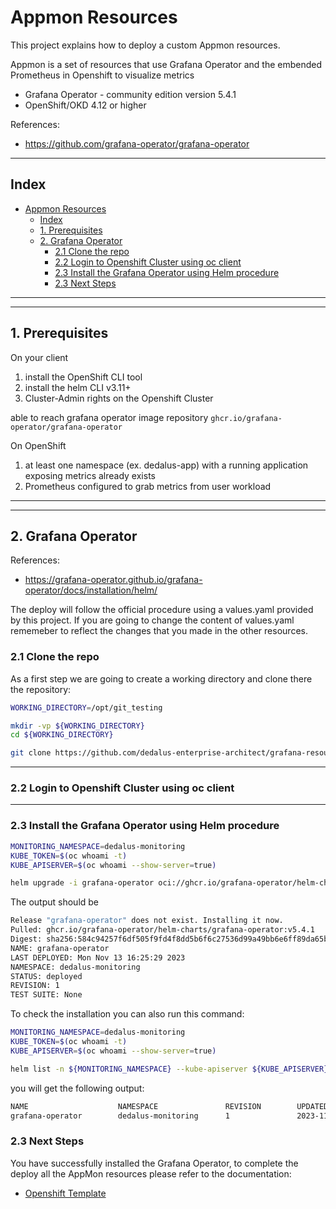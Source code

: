 # Appmon Resources

This project explains how to deploy a custom Appmon resources.

Appmon is a set of resources that use Grafana Operator and the embended Prometheus in Openshift to visualize metrics

* Grafana Operator - community edition  version 5.4.1
* OpenShift/OKD 4.12 or higher

References:

* <https://github.com/grafana-operator/grafana-operator>

---

## Index

- [Appmon Resources](#appmon-resources)
  - [Index](#index)
  - [1. Prerequisites](#1-prerequisites)
  - [2. Grafana Operator](#2-grafana-operator)
    - [2.1 Clone the repo](#21-clone-the-repo)
    - [2.2 Login to Openshift Cluster using oc client](#22-login-to-openshift-cluster-using-oc-client)
    - [2.3 Install the Grafana Operator using Helm procedure](#23-install-the-grafana-operator-using-helm-procedure)
    - [2.3 Next Steps](#23-next-steps)

---
---

## 1. Prerequisites

On your client

1. install the OpenShift CLI tool
2. install the helm CLI v3.11+
3. Cluster-Admin rights on the Openshift Cluster

able to reach grafana operator image repository
`ghcr.io/grafana-operator/grafana-operator`

On OpenShift

1. at least one namespace (ex. dedalus-app) with a running application exposing metrics already exists
2. Prometheus configured to grab metrics from user workload

---
---

## 2. Grafana Operator

References:
* https://grafana-operator.github.io/grafana-operator/docs/installation/helm/

The deploy will follow the official procedure using a values.yaml provided by this project.
If you are going to change the content of values.yaml rememeber to reflect the changes that you made in the other resources.

### 2.1 Clone the repo

As a first step we are going to create a working directory and clone there the repository:

```bash
WORKING_DIRECTORY=/opt/git_testing

mkdir -vp ${WORKING_DIRECTORY}
cd ${WORKING_DIRECTORY}

git clone https://github.com/dedalus-enterprise-architect/grafana-resources.git --branch v5.4.1
```

---

### 2.2 Login to Openshift Cluster using oc client

---

### 2.3 Install the Grafana Operator using Helm procedure

```bash
MONITORING_NAMESPACE=dedalus-monitoring
KUBE_TOKEN=$(oc whoami -t)
KUBE_APISERVER=$(oc whoami --show-server=true)

helm upgrade -i grafana-operator oci://ghcr.io/grafana-operator/helm-charts/grafana-operator --version v5.4.1 --values grafana-resources/deploy/operator/values.yaml -n $MONITORING_NAMESPACE --create-namespace --kube-apiserver ${KUBE_APISERVER} --kube-token ${KUBE_TOKEN}
```

The output should be

```bash
Release "grafana-operator" does not exist. Installing it now.
Pulled: ghcr.io/grafana-operator/helm-charts/grafana-operator:v5.4.1
Digest: sha256:584c94257f6df505f9fd4f8dd5b6f6c27536d99a49bb6e6ff89da65bf462bdda
NAME: grafana-operator
LAST DEPLOYED: Mon Nov 13 16:25:29 2023
NAMESPACE: dedalus-monitoring
STATUS: deployed
REVISION: 1
TEST SUITE: None
```

To check the installation you can also run this command:

```bash
MONITORING_NAMESPACE=dedalus-monitoring
KUBE_TOKEN=$(oc whoami -t)
KUBE_APISERVER=$(oc whoami --show-server=true)

helm list -n ${MONITORING_NAMESPACE} --kube-apiserver ${KUBE_APISERVER} --kube-token ${KUBE_TOKEN}
```

you will get the following output:
```bash
NAME                    NAMESPACE               REVISION        UPDATED                                 STATUS          CHART                   APP VERSION
grafana-operator        dedalus-monitoring      1               2023-11-13 16:25:29.160445089 +0100 CET deployed        grafana-operator-v5.4.1 v5.4.1
```

### 2.3 Next Steps

You have successfully installed the Grafana Operator, to complete the deploy all the AppMon resources please refer to the documentation:
* [Openshift Template](deploy/openshift-template/OPENSHIFT_TEMPLATE.md)
